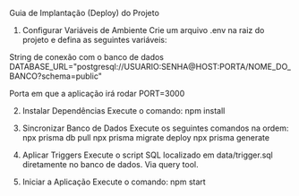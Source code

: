 Guia de Implantação (Deploy) do Projeto
1. Configurar Variáveis de Ambiente
Crie um arquivo .env na raiz do projeto e defina as seguintes variáveis:

String de conexão com o banco de dados
DATABASE_URL="postgresql://USUARIO:SENHA@HOST:PORTA/NOME_DO_BANCO?schema=public"

Porta em que a aplicação irá rodar
PORT=3000

2. Instalar Dependências
Execute o comando:
npm install

4. Sincronizar Banco de Dados
Execute os seguintes comandos na ordem:
npx prisma db pull
npx prisma migrate deploy
npx prisma generate

4. Aplicar Triggers
Execute o script SQL localizado em data/trigger.sql diretamente no banco de dados. Via query tool.

5. Iniciar a Aplicação
Execute o comando: npm start
